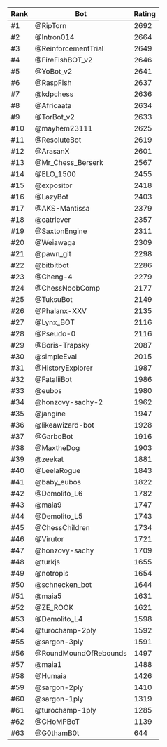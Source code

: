 Rank|Bot|Rating
---|---|---
#1|@RipTorn|2692
#2|@Intron014|2664
#3|@ReinforcementTrial|2649
#4|@FireFishBOT_v2|2646
#5|@YoBot_v2|2641
#6|@RaspFish|2637
#7|@kdpchess|2636
#8|@Africaata|2634
#9|@TorBot_v2|2633
#10|@mayhem23111|2625
#11|@ResoluteBot|2619
#12|@ArasanX|2601
#13|@Mr_Chess_Berserk|2567
#14|@ELO_1500|2455
#15|@expositor|2418
#16|@LazyBot|2403
#17|@AKS-Mantissa|2379
#18|@catriever|2357
#19|@SaxtonEngine|2311
#20|@Weiawaga|2309
#21|@pawn_git|2298
#22|@bitbitbot|2286
#23|@Cheng-4|2279
#24|@ChessNoobComp|2177
#25|@TuksuBot|2149
#26|@Phalanx-XXV|2135
#27|@Lynx_BOT|2116
#28|@Pseudo-0|2116
#29|@Boris-Trapsky|2087
#30|@simpleEval|2015
#31|@HistoryExplorer|1987
#32|@FataliiBot|1986
#33|@eubos|1980
#34|@honzovy-sachy-2|1962
#35|@jangine|1947
#36|@likeawizard-bot|1928
#37|@GarboBot|1916
#38|@MaxtheDog|1903
#39|@zeekat|1881
#40|@LeelaRogue|1843
#41|@baby_eubos|1822
#42|@Demolito_L6|1782
#43|@maia9|1747
#44|@Demolito_L5|1743
#45|@ChessChildren|1734
#46|@Virutor|1721
#47|@honzovy-sachy|1709
#48|@turkjs|1655
#49|@notropis|1654
#50|@schnecken_bot|1644
#51|@maia5|1631
#52|@ZE_ROOK|1621
#53|@Demolito_L4|1598
#54|@turochamp-2ply|1592
#55|@sargon-3ply|1591
#56|@RoundMoundOfRebounds|1497
#57|@maia1|1488
#58|@Humaia|1426
#59|@sargon-2ply|1410
#60|@sargon-1ply|1319
#61|@turochamp-1ply|1285
#62|@CHoMPBoT|1139
#63|@G0thamB0t|644
